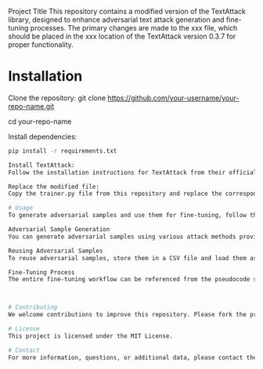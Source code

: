 
Project Title
This repository contains a modified version of the TextAttack library, designed to enhance adversarial text attack generation and fine-tuning processes. The primary changes are made to the xxx file, which should be placed in the xxx location of the TextAttack version 0.3.7 for proper functionality.

# Installation
Clone the repository:
git clone https://github.com/your-username/your-repo-name.git

cd your-repo-name

Install dependencies:
```bash
pip install -r requirements.txt

Install TextAttack:
Follow the installation instructions for TextAttack from their official repository.

Replace the modified file:
Copy the trainer.py file from this repository and replace the corresponding file in your local TextAttack installation at TextAttack/textattack

# Usage
To generate adversarial samples and use them for fine-tuning, follow the standard TextAttack procedures. Detailed usage can be found in the TextAttack documentation.

Adversarial Sample Generation
You can generate adversarial samples using various attack methods provided by TextAttack. Once generated, these samples can be fine-tuned as per your requirements. The creation process can be referenced from the TextAttack official documentation.

Reusing Adversarial Samples
To reuse adversarial samples, store them in a CSV file and load them as needed. We have provided a sample data file in the repository for reference. For additional data or queries, please contact the authors or generate new adversarial samples using the attack methods provided.

Fine-Tuning Process
The entire fine-tuning workflow can be referenced from the pseudocode section of our paper.



# Contributing
We welcome contributions to improve this repository. Please fork the project, create a feature branch, and submit a pull request.

# License
This project is licensed under the MIT License.

# Contact
For more information, questions, or additional data, please contact the authors at [ningrx21@gmail.com].


